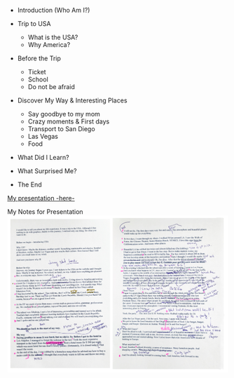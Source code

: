 - Introduction (Who Am I?)
- Trip to USA
  - What is the USA?
  - Why America?
  
- Before the Trip
  - Ticket
  - School
  - Do not be afraid
  
- Discover My Way & Interesting Places
  - Say goodbye to my mom
  - Crazy moments & First days
  - Transport to San Diego
  - Las Vegas
  - Food
  
- What Did I Learn?
- What Surprised Me?
- The End

[My presentation -here-](https://github.com/dudacek/english_for_designers/blob/main/05-presentation-stoytelling/jakub-dudacek-presentation-usa.pdf)

My Notes for Presentation
<img src="./img/my-notes-for-presentation-usa.jpg" alt="my-notes-for-presentation-usa" width="1000"/> 

